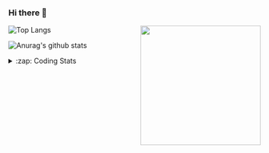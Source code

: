 ### Hi there 👋

<!--
**tao8687/tao8687** is a ✨ _special_ ✨ repository because its `README.md` (this file) appears on your GitHub profile.

Here are some ideas to get you started:

- 🔭 I’m currently working on ...
- 🌱 I’m currently learning ...
- 👯 I’m looking to collaborate on ...
- 🤔 I’m looking for help with ...
- 💬 Ask me about ...
- 📫 How to reach me: ...
- 😄 Pronouns: ...
- ⚡ Fun fact: ...
-->

<img align='right' src="https://media.giphy.com/media/M9gbBd9nbDrOTu1Mqx/giphy.gif" width="240">

  
![Top Langs](https://github-readme-stats.vercel.app/api/top-langs/?username=tao8687&layout=compact&title_color=23238E&text_color=A67D3D)

![Anurag's github stats](https://github-readme-stats.vercel.app/api?username=tao8687&show_icons=true&&text_color=A67D3D&title_color=23238E&show_icons=false&count_private=true&hide=stars)

<details>
  <summary>:zap: Coding Stats</summary>
  <br>
    
<!--START_SECTION:waka-->

```txt
From: 13 August 2025 - To: 20 August 2025

C++          59 mins         ██████████████▒░░░░░░░░░░   57.50 %
C            17 mins         ████░░░░░░░░░░░░░░░░░░░░░   16.52 %
Python       7 mins          ██░░░░░░░░░░░░░░░░░░░░░░░   07.53 %
Text         6 mins          █▓░░░░░░░░░░░░░░░░░░░░░░░   06.77 %
XML          6 mins          █▒░░░░░░░░░░░░░░░░░░░░░░░   05.91 %
```

<!--END_SECTION:waka-->
</details>
